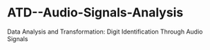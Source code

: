 # ATD--Audio-Signals-Analysis
Data Analysis and Transformation: Digit Identification Through Audio Signals
